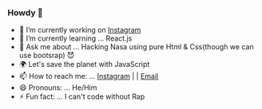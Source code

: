 ### Howdy 👋


- 🔭 I’m currently working on [Instagram](https://www.instagram.com/junior.coders/)
- 🌱 I’m currently learning ... React.js
- 💬 Ask me about ... Hacking Nasa using pure Html & Css(though we can use bootsrap) 😈
- 🌍 Let's save the planet with JavaScript 
- 📫 How to reach me: ... [Instagram](https://www.instagram.com/pooria.faramarzian/) | | [Email](mailto:pooriafaramarzian@gamil.com)
- 😄 Pronouns: ... He/Him
- ⚡ Fun fact: ... I can't code without Rap
